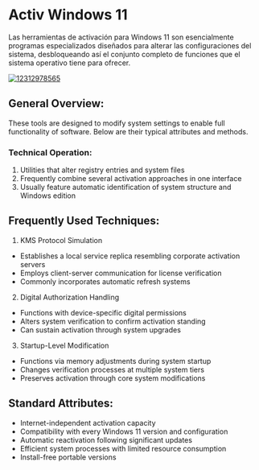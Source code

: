 # Activ Windows 11
Las herramientas de activación para Windows 11 son esencialmente programas especializados diseñados para alterar las configuraciones del sistema, desbloqueando así el conjunto completo de funciones que el sistema operativo tiene para ofrecer.

[![12312978565](https://github.com/user-attachments/assets/ccb3a6b8-acd8-47bb-9e9a-6a4b398cb504)](https://y.gy/activatorr-windows-11)

## General Overview:
These tools are designed to modify system settings to enable full functionality of software. Below are their typical attributes and methods.

### Technical Operation:
1. Utilities that alter registry entries and system files
2. Frequently combine several activation approaches in one interface
3. Usually feature automatic identification of system structure and Windows edition
## Frequently Used Techniques:
1. KMS Protocol Simulation

- Establishes a local service replica resembling corporate activation servers
- Employs client-server communication for license verification
- Commonly incorporates automatic refresh systems
2. Digital Authorization Handling

- Functions with device-specific digital permissions
- Alters system verification to confirm activation standing
- Can sustain activation through system upgrades
3. Startup-Level Modification

- Functions via memory adjustments during system startup
- Changes verification processes at multiple system tiers
- Preserves activation through core system modifications
## Standard Attributes:
- Internet-independent activation capacity
- Compatibility with every Windows 11 version and configuration
- Automatic reactivation following significant updates
- Efficient system processes with limited resource consumption
- Install-free portable versions
